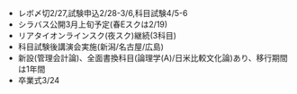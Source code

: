 ﻿---
layout: post
categories: [慶應通信, News]
tags: [慶應通信, NL]
author: tmo
---
* レボ〆切2/27,試験申込2/28-3/6,科目試験4/5-6
* シラバス公開3月上旬予定(春Eスクは2/19)
* リアタイオンラインスク(夜スク)継続(3科目)
* 科目試験後講演会実施(新潟/名古屋/広島)
* 新設(管理会計論)、全面書換科目(論理学(A)/日米比較文化論)あり、移行期間は1年間
* 卒業式3/24